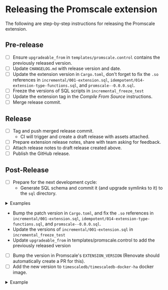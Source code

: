 # Releasing the Promscale extension

The following are step-by-step instructions for releasing the Promscale extension.

## Pre-release
- [ ] Ensure `upgradeable_from` in `templates/promscale.control` contains the previously released version.
- [ ] Update `CHANGELOG.md` with release version and date.
- [ ] Update the extension version in `Cargo.toml`, don't forget to fix the `.so` references in `incremental/001-extension.sql`, `idempotent/014-extension-type-functions.sql`, and `promscale--0.0.0.sql`.
- [ ] Freeze the versions of SQL scripts in `incremental_freeze_test`
- [ ] Update the extension tag in the _Compile From Source_ instructions.
- [ ] Merge release commit.

## Release
- [ ] Tag and push merged release commit.
  - CI will trigger and create a draft release with assets attached.
- [ ] Prepare extension release notes, share with team asking for feedback.
- [ ] Attach release notes to draft release created above.
- [ ] Publish the GitHub release.

## Post-Release
- [ ] Prepare for the next development cycle:
  - Generate SQL schema and commit it (and upgrade symlinks to it) to the `sql` directory.
<details>
  <summary>Examples</summary>
Generate SQL file:
```bash
cargo pgx schema --release
mv sql/promscale-0.5.5.sql sql/promscale--0.5.5.sql
```

Create symlinks:
```bash
for i in {0..4}; do ln -s sql/promscale--0.5.5.sql sql/promscale--0.5.${i}--0.5.5.sql; done
```

Force add the `.sql` files to the commit, as they're in `.gitignore`:

```bash
git add sql/*--0.5.5*.sql --force
```
</details>

  - Bump the patch version in `Cargo.toml`, and fix the `.so` references in `incremental/001-extension.sql`, `idempotent/014-extension-type-functions.sql`, and `promscale--0.0.0.sql`.
  - Update the versions of `incremental/001-extension.sql` in `incremental_freeze_test`
  - Update `upgradeable_from` in templates/promscale.control to add the previously released version
- [ ] Bump the version in Promscale's `EXTENSION_VERSION` (Renovate should automatically create a PR for this).
- [ ] Add the new version to `timescaledb/timescaledb-docker-ha` docker image.
<details>
Once CI has generated the packages files, create a PR to update the HA image.
<summary>Example</summary>
1. [This PR](https://github.com/timescale/timescaledb-docker-ha/pull/285/files) adds the necessary changes and CHANGELOG entry and wait for the CI to complete and request review from the Cloud team
2. [This PR](https://github.com/timescale/timescaledb-docker-ha/pull/286/files) actually stamps the version. Merge it with master and push the correct tag to trigger CI (see instructions in the repo)
</details>
